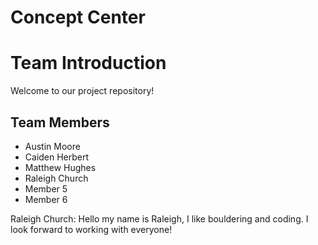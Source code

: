 # Concept Center


# Team Introduction

Welcome to our project repository!

## Team Members

- Austin Moore
- Caiden Herbert
- Matthew Hughes
- Raleigh Church
- Member 5
- Member 6


Raleigh Church:
Hello my name is Raleigh, I like bouldering and coding. I look forward to working with everyone!